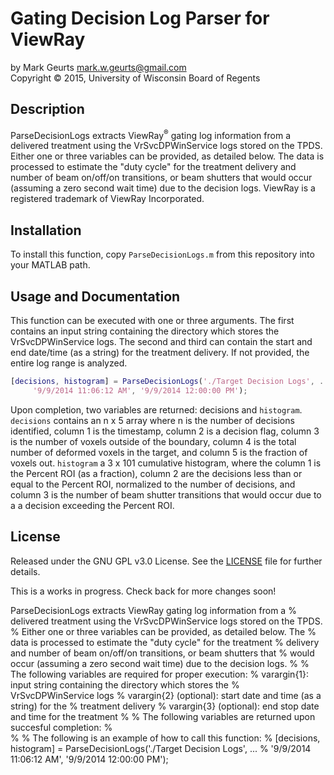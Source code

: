 # Gating Decision Log Parser for ViewRay

by Mark Geurts <mark.w.geurts@gmail.com>
<br>Copyright &copy; 2015, University of Wisconsin Board of Regents

## Description

ParseDecisionLogs extracts ViewRay<sup>&reg;</sup> gating log information from a delivered treatment using the VrSvcDPWinService logs stored on the TPDS. Either one or three variables can be provided, as detailed below.  The data is processed to estimate the "duty cycle" for the treatment delivery and number of beam on/off/on transitions, or beam shutters that would occur (assuming a zero second wait time) due to the decision logs. ViewRay is a registered trademark of ViewRay Incorporated.

## Installation

To install this function, copy `ParseDecisionLogs.m` from this repository into your MATLAB path. 

## Usage and Documentation

This function can be executed with one or three arguments. The first contains an input string containing the directory which stores the VrSvcDPWinService logs. The second and third can contain the start and end date/time (as a string) for the treatment delivery. If not provided, the entire log range is analyzed.

```matlab
[decisions, histogram] = ParseDecisionLogs('./Target Decision Logs', ...
     '9/9/2014 11:06:12 AM', '9/9/2014 12:00:00 PM');
```

Upon completion, two variables are returned: decisions and `histogram`. `decisions` contains an n x 5 array where n is the number of decisions identified, column 1 is the timestamp, column 2 is a decision flag, column 3 is the number of voxels outside of the boundary, column 4 is the total number of deformed voxels in the target, and column 5 is the fraction of voxels out. `histogram` a 3 x 101 cumulative histogram, where the column 1 is the Percent ROI (as a fraction), column 2 are the decisions less than or equal to the Percent ROI, normalized to the number of decisions, and column 3 is the number of beam shutter transitions that would occur due to a a decision exceeding the Percent ROI.

## License

Released under the GNU GPL v3.0 License.  See the [LICENSE](LICENSE) file for further details.



This is a works in progress. Check back for more changes soon!

ParseDecisionLogs extracts ViewRay gating log information from a
% delivered treatment using the VrSvcDPWinService logs stored on the TPDS.
% Either one or three variables can be provided, as detailed below.  The 
% data is processed to estimate the "duty cycle" for the treatment
% delivery and number of beam on/off/on transitions, or beam shutters that
% would occur (assuming a zero second wait time) due to the decision logs.
%
% The following variables are required for proper execution: 
% 	varargin{1}: input string containing the directory which stores the 
%       VrSvcDPWinService logs
%   varargin{2} (optional): start date and time (as a string) for the
%       treatment delivery
%   varargin{3} (optional): end stop date and time for the treatment 
%
% The following variables are returned upon succesful completion:
% 	
%
% The following is an example of how to call this function:
%   [decisions, histogram] = ParseDecisionLogs('./Target Decision Logs', ...
%       '9/9/2014 11:06:12 AM', '9/9/2014 12:00:00 PM');

